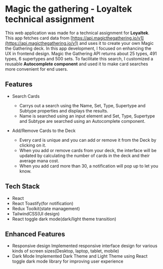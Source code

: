 # Magic the gathering - Loyaltek technical assignment

This web application was made for a technical assignment for **Loyaltek**.
This app fetches card data from [https://api.magicthegathering.io/v1](https://api.magicthegathering.io/v1) and uses it to create your own Magic the Gathering deck.
In this app development, I focused on enhancing the UX in frontend design.
Magic the Gathering API returns about 25 types, 491 types, 6 supertypes and 500 sets.
To facilitate this search, I customized a reusable **Autocomplete component** and used it to make card searches more convenient for end users.

## Features

- Search Cards

  - Carrys out a search using the Name, Set, Type, Supertype and Subtype properties and displays the results.
  - Name is searched using an input element and Set, Type, Supertype and Subtype are searched using an Autocomplete component.

- Add/Remove Cards to the Deck

  - Every card is unique and you can add or remove it from the Deck by clicking on it.
  - When you add or remove cards from your deck, the interface will be updated by calculating the number of cards in the deck and their average mana cost.
  - When you add card more than 30, a notification will pop up to let you know.

## Tech Stack

- React
- React Toastify(for notification)
- Redux Toolkit(state management)
- TailwindCSS(UI design)
- React toggle dark mode(dark/light theme transition)

## Enhanced Features

- Responsive design
  Implemented responsive interface design for various kinds of screen sizes(Desktop, laptop, tablet, mobile)
- Dark Mode
  Implemented Dark Theme and Light Theme using React toggle dark mode library for improving user experience

